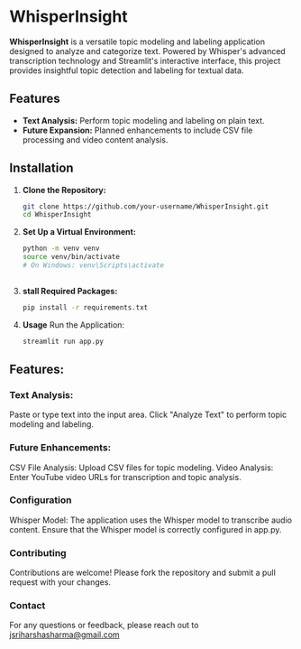 # WhisperInsight

**WhisperInsight** is a versatile topic modeling and labeling application designed to analyze and categorize text. Powered by Whisper's advanced transcription technology and Streamlit's interactive interface, this project provides insightful topic detection and labeling for textual data.

## Features

- **Text Analysis:** Perform topic modeling and labeling on plain text.
- **Future Expansion:** Planned enhancements to include CSV file processing and video content analysis.

## Installation

1. **Clone the Repository:**

   ```bash
   git clone https://github.com/your-username/WhisperInsight.git
   cd WhisperInsight

2. **Set Up a Virtual Environment:**
   ```bash
   python -m venv venv
   source venv/bin/activate
   # On Windows: venv\Scripts\activate
  
3. **stall Required Packages:**
   ```bash
   pip install -r requirements.txt
   ```
4. **Usage**
   Run the Application:
   ```bash
   streamlit run app.py

   
## Features:

### Text Analysis:
Paste or type text into the input area.
Click "Analyze Text" to perform topic modeling and labeling.

### Future Enhancements:
CSV File Analysis: Upload CSV files for topic modeling.
Video Analysis: Enter YouTube video URLs for transcription and topic analysis.

### Configuration
Whisper Model: The application uses the Whisper model to transcribe audio content. Ensure that the Whisper model is correctly configured in app.py.
### Contributing
Contributions are welcome! Please fork the repository and submit a pull request with your changes.
### Contact
For any questions or feedback, please reach out to jsriharshasharma@gmail.com
